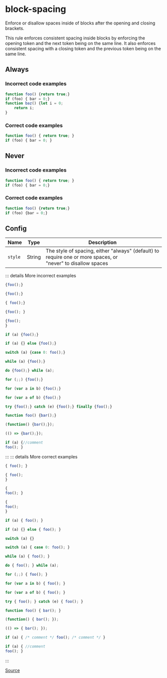 <!--
 generated docs file, do not edit by hand, see xtask/docgen 
-->
# block-spacing

Enforce or disallow spaces inside of blocks after the opening and closing brackets.

This rule enforces consistent spacing inside blocks by enforcing the opening token and the next token
being on the same line. It also enforces consistent spacing with a closing token and the previous token being
on the same line.

## Always

### Incorrect code examples

```js
function foo() {return true;}
if (foo) { bar = 0;}
function baz() {let i = 0;
    return i;
}
```

### Correct code examples

```js
function foo() { return true; }
if (foo) { bar = 0; }
```

## Never

### Incorrect code examples

```js
function foo() { return true; }
if (foo) { bar = 0;}
```

### Correct code examples

```js
function foo() {return true;}
if (foo) {bar = 0;}
```

## Config
| Name | Type | Description |
| ---- | ---- | ----------- |
| `style` | String |  The style of spacing, either "always" (default) to require one or more spaces, or<br>"never" to disallow spaces |

::: details More incorrect examples

```js
{foo();}
```

```js
{foo();}
```

```js
{ foo();}
```

```js
{foo(); }
```

```js
{foo();
}
```

```js
if (a) {foo();}
```

```js
if (a) {} else {foo();}
```

```js
switch (a) {case 0: foo();}
```

```js
while (a) {foo();}
```

```js
do {foo();} while (a);
```

```js
for (;;) {foo();}
```

```js
for (var a in b) {foo();}
```

```js
for (var a of b) {foo();}
```

```js
try {foo();} catch (e) {foo();} finally {foo();}
```

```js
function foo() {bar();}
```

```js
(function() {bar();});
```

```js
(() => {bar();});
```

```js
if (a) {//comment
foo(); }
```
:::
::: details More correct examples

```js
{ foo(); }
```

```js
{ foo();
}
```

```js
{
foo(); }
```

```js
{
foo();
}
```

```js
if (a) { foo(); }
```

```js
if (a) {} else { foo(); }
```

```js
switch (a) {}
```

```js
switch (a) { case 0: foo(); }
```

```js
while (a) { foo(); }
```

```js
do { foo(); } while (a);
```

```js
for (;;) { foo(); }
```

```js
for (var a in b) { foo(); }
```

```js
for (var a of b) { foo(); }
```

```js
try { foo(); } catch (e) { foo(); }
```

```js
function foo() { bar(); }
```

```js
(function() { bar(); });
```

```js
(() => { bar(); });
```

```js
if (a) { /* comment */ foo(); /* comment */ }
```

```js
if (a) { //comment
foo(); }
```
:::

[Source](https://github.com/RDambrosio016/RSLint/tree/master/crates/rslint_core/src/groups/style/block_spacing.rs)